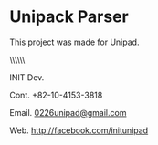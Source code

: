 # Unipack Parser
This project was made for Unipad.

\\\\\\\\\\\\

INIT Dev.

Cont. +82-10-4153-3818

Email. 0226unipad@gmail.com

Web. http://facebook.com/initunipad
